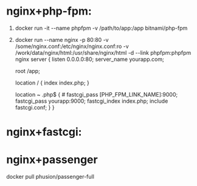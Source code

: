 nginx+php-fpm:
=================================
1. docker run -it --name phpfpm -v /path/to/app:/app bitnami/php-fpm
2. docker run --name nginx -p 80:80 -v  /some/nginx.conf:/etc/nginx/nginx.conf:ro -v /work/data/nginx/html:/usr/share/nginx/html -d --link phpfpm:phpfpm nginx
server {
    listen 0.0.0.0:80;
    server_name yourapp.com;

    root /app;

    location / {
        index index.php;
    }

    location ~ \.php$ {
        # fastcgi_pass [PHP_FPM_LINK_NAME]:9000;
        fastcgi_pass yourapp:9000;
        fastcgi_index index.php;
        include fastcgi.conf;
    }
}

nginx+fastcgi:
======================================


nginx+passenger
==============
docker pull phusion/passenger-full
